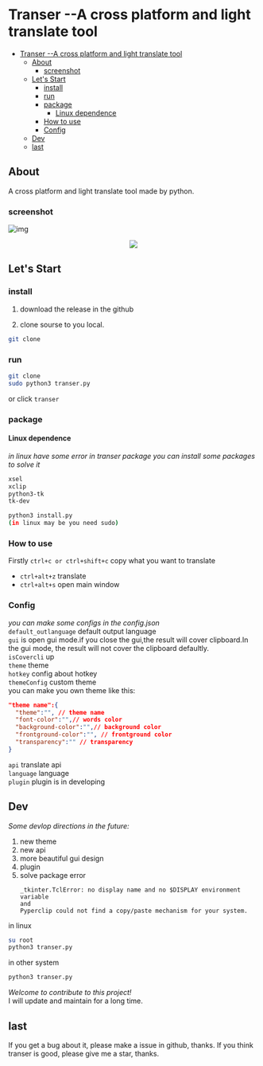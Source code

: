 # Transer --A cross platform and light translate tool

- [Transer --A cross platform and light translate tool](#transer---a-cross-platform-and-light-translate-tool)
  - [About](#about)
    - [screenshot](#screenshot)
  - [Let's Start](#lets-start)
    - [install](#install)
    - [run](#run)
    - [package](#package)
      - [Linux dependence](#linux-dependence)
    - [How to use](#how-to-use)
    - [Config](#config)
  - [Dev](#dev)
  - [last](#last)

## About
A cross platform and light translate tool made by python.    
### screenshot
![img](https://user-images.githubusercontent.com/77034643/168419118-d59b6e42-c089-4a1c-ae39-df1d36809c43.png)  
<div align=center><img src="https://user-images.githubusercontent.com/77034643/168418694-12fd4fb3-d642-420f-85bb-b32a7369fcd1.png"></div>

## Let's Start
### install
1. download the release in the github

2. clone sourse to you local.
```bash
git clone 
```
### run
```bash
git clone 
sudo python3 transer.py
```
or
click `transer`
### package
#### Linux dependence
*in linux have some error in transer package you can install some packages to solve it*  
```bash
xsel
xclip
python3-tk
tk-dev
``` 
```bash
python3 install.py  
(in linux may be you need sudo)
```
### How to use  
Firstly `ctrl+c or ctrl+shift+c` copy what you want to translate
* `ctrl+alt+z` translate
* `ctrl+alt+s` open main window
### Config
*you can make some configs in the config.json*  
`default_outlanguage` default output language  
`gui` is open gui mode.if you close the gui,the result will cover clipboard.In the gui mode, the result will not cover the clipboard defaultly.  
`isCovercli`  up  
`theme` theme  
`hotkey` config about hotkey  
`themeConfig` custom theme  
you can make you own theme like this:
```json
"theme name":{
  "theme":"", // theme name
  "font-color":"",// words color
  "background-color":"",// background color
  "frontground-color":"", // frontground color 
  "transparency":"" // transparency
}
```
`api` translate api  
`language` language  
`plugin` plugin is in developing
## Dev
*Some devlop directions in the future:*  
1. new theme
2. new api
3. more beautiful gui design  
4. plugin
5. solve package error
   ```
   _tkinter.TclError: no display name and no $DISPLAY environment variable 
   and
   Pyperclip could not find a copy/paste mechanism for your system.
   ```
in linux
```bash
su root
python3 transer.py
```
in other system
```bash
python3 transer.py
```
*Welcome to contribute to this project!*  
I will update and maintain for a long time.
## last
If you get a bug about it, please make a issue in github, thanks.
If you think transer is good, please give me a star, thanks.  

